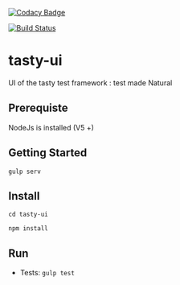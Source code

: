 [![Codacy Badge](https://api.codacy.com/project/badge/Grade/8b089b0b8aba40c49bbd4e64b1f046bd)](https://www.codacy.com/app/antoine-stalin/tasty-ui?utm_source=github.com&amp;utm_medium=referral&amp;utm_content=tasty-it/tasty-ui&amp;utm_campaign=Badge_Grade)

[![Build Status](https://travis-ci.org/stalina/tasty-ui.svg?branch=master)](https://travis-ci.org/stalina/tasty-ui)

# tasty-ui
UI of the tasty test framework : test made Natural


## Prerequiste

NodeJs is installed  (V5 +)

## Getting Started
`gulp serv`

## Install

`cd tasty-ui`

`npm install`

## Run 
* Tests: `gulp test`
